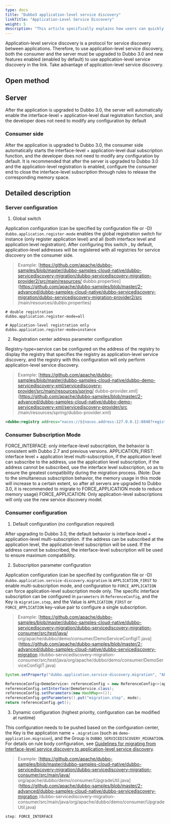 ```yaml
---
type: docs
title: "Dubbo3 application-level service discovery"
linkTitle: "Application-Level Service Discovery"
weight: 5
description: "This article specifically explains how users can quickly enable new features of application-level service discovery after upgrading to Dubbo 3.0."
---
```


Application-level service discovery is a protocol for service discovery between applications. Therefore, to use application-level service discovery, both the consumer and the server must be upgraded to Dubbo 3.0 and new features enabled (enabled by default) to use application-level service discovery in the link. Take advantage of application-level service discovery.
## Open method
## Server
After the application is upgraded to Dubbo 3.0, the server will automatically enable the interface-level + application-level dual registration function, and the developer does not need to modify any configuration by default

### Consumer side
After the application is upgraded to Dubbo 3.0, the consumer side automatically starts the interface-level + application-level dual subscription function, and the developer does not need to modify any configuration by default. It is recommended that after the server is upgraded to Dubbo 3.0 and the application-level registration is enabled, configure the consumer end to close the interface-level subscription through rules to release the corresponding memory space.

## Detailed description
### Server configuration

1. Global switch

Application configuration (can be specified by configuration file or -D) `dubbo.application.register-mode` enables the global registration switch for instance (only register application level) and all (both interface level and application level registration). After configuring this switch , by default, application-level addresses will be registered with all registries for service discovery on the consumer side.
> Example: [https://github.com/apache/dubbo-samples/blob/master/dubbo-samples-cloud-native/dubbo-servicediscovery-migration/dubbo-servicediscovery-migration-provider2/src/main/resources/ dubbo.properties](https://github.com/apache/dubbo-samples/blob/master/2-advanced/dubbo-samples-cloud-native/dubbo-servicediscovery-migration/dubbo-servicediscovery-migration-provider2/src /main/resources/dubbo.properties)

```
# double registration
dubbo.application.register-mode=all
```
```
# Application-level registration only
dubbo.application.register-mode=instance
```

2. Registration center address parameter configuration

Registry-type=service can be configured on the address of the registry to display the registry that specifies the registry as application-level service discovery, and the registry with this configuration will only perform application-level service discovery.
> Example: [https://github.com/apache/dubbo-samples/blob/master/dubbo-samples-cloud-native/dubbo-demo-servicediscovery-xml/servicediscovery-provider/src/main/resources/spring/ dubbo-provider.xml](https://github.com/apache/dubbo-samples/blob/master/2-advanced/dubbo-samples-cloud-native/dubbo-demo-servicediscovery-xml/servicediscovery-provider/src /main/resources/spring/dubbo-provider.xml)

```xml
<dubbo:registry address="nacos://${nacos.address:127.0.0.1}:8848?registry-type=service"/>
```
### Consumer Subscription Mode

FORCE_INTERFACE: only interface-level subscription, the behavior is consistent with Dubbo 2.7 and previous versions.
APPLICATION_FIRST: interface level + application level multi-subscription, if the application level can subscribe to the address, use the application level subscription, if the address cannot be subscribed, use the interface level subscription, so as to ensure the greatest compatibility during the migration process. (Note: Due to the simultaneous subscription behavior, the memory usage in this mode will increase to a certain extent, so after all servers are upgraded to Dubbo 3.0, it is recommended to migrate to FORCE_APPLICATION mode to reduce memory usage)
FORCE_APPLICATION: Only application-level subscriptions will only use the new service discovery model.

### Consumer configuration

1. Default configuration (no configuration required)

After upgrading to Dubbo 3.0, the default behavior is interface-level + application-level multi-subscription. If the address can be subscribed at the application level, the application-level subscription will be used. If the address cannot be subscribed, the interface-level subscription will be used to ensure maximum compatibility.

2. Subscription parameter configuration

Application configuration (can be specified by configuration file or -D) `dubbo.application.service-discovery.migration` is `APPLICATION_FIRST` to enable multi-subscription mode, and configuration to `FORCE_APPLICATION` can force application-level subscription mode only.
The specific interface subscription can be configured in `parameters` in `ReferenceConfig`, and the Key is `migration.step`, and the Value is `APPLICATION_FIRST` or `FORCE_APPLICATION` key-value pair to configure a single subscription.
> Example: [https://github.com/apache/dubbo-samples/blob/master/dubbo-samples-cloud-native/dubbo-servicediscovery-migration/dubbo-servicediscovery-migration-consumer/src/test/java/ org/apache/dubbo/demo/consumer/DemoServiceConfigIT.java](https://github.com/apache/dubbo-samples/blob/master/2-advanced/dubbo-samples-cloud-native/dubbo-servicediscovery-migration /dubbo-servicediscovery-migration-consumer/src/test/java/org/apache/dubbo/demo/consumer/DemoServiceConfigIT.java)

```java
System.setProperty("dubbo.application.service-discovery.migration", "APPLICATION_FIRST");
```
```java
ReferenceConfig<DemoService> referenceConfig = new ReferenceConfig<>(applicationModel. newModule());
referenceConfig.setInterface(DemoService.class);
referenceConfig.setParameters(new HashMap<>());
referenceConfig.getParameters().put("migration.step", mode);
return referenceConfig.get();
```

3. Dynamic configuration (highest priority, configuration can be modified at runtime)

This configuration needs to be pushed based on the configuration center, the Key is the application name + `.migration` (such as `demo-application.migraion`), and the Group is `DUBBO_SERVICEDISCOVERY_MIGRATION`. For details on rule body configuration, see [Guidelines for migrating from interface-level service discovery to application-level service discovery](/en/docs3-v2/java-sdk/upgrades-and-compatibility/service-discovery/service-discovery-rule/).
> Example: [https://github.com/apache/dubbo-samples/blob/master/dubbo-samples-cloud-native/dubbo-servicediscovery-migration/dubbo-servicediscovery-migration-consumer/src/main/java/ org/apache/dubbo/demo/consumer/UpgradeUtil.java](https://github.com/apache/dubbo-samples/blob/master/2-advanced/dubbo-samples-cloud-native/dubbo-servicediscovery-migration /dubbo-servicediscovery-migration-consumer/src/main/java/org/apache/dubbo/demo/consumer/UpgradeUtil.java)

```java
step: FORCE_INTERFACE
```